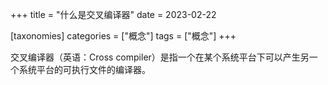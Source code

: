 +++
title = "什么是交叉编译器"
date = 2023-02-22

[taxonomies]
categories = ["概念"]
tags = ["概念"]
+++

交叉编译器（英语：Cross compiler）是指一个在某个系统平台下可以产生另一个系统平台的可执行文件的编译器。

<!-- more -->
